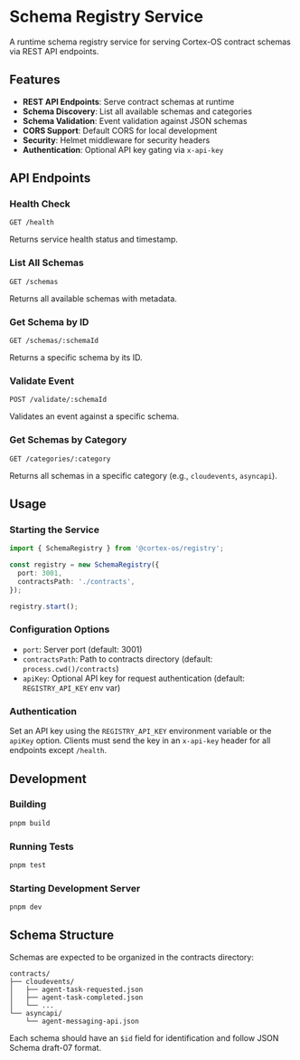 # Schema Registry Service

A runtime schema registry service for serving Cortex-OS contract schemas via REST API endpoints.

## Features

- **REST API Endpoints**: Serve contract schemas at runtime
- **Schema Discovery**: List all available schemas and categories
- **Schema Validation**: Event validation against JSON schemas
- **CORS Support**: Default CORS for local development
- **Security**: Helmet middleware for security headers
- **Authentication**: Optional API key gating via `x-api-key`

## API Endpoints

### Health Check

```http
GET /health
```

Returns service health status and timestamp.

### List All Schemas

```http
GET /schemas
```

Returns all available schemas with metadata.

### Get Schema by ID

```http
GET /schemas/:schemaId
```

Returns a specific schema by its ID.

### Validate Event

```http
POST /validate/:schemaId
```

Validates an event against a specific schema.

### Get Schemas by Category

```http
GET /categories/:category
```

Returns all schemas in a specific category (e.g., `cloudevents`, `asyncapi`).

## Usage

### Starting the Service

```typescript
import { SchemaRegistry } from '@cortex-os/registry';

const registry = new SchemaRegistry({
  port: 3001,
  contractsPath: './contracts',
});

registry.start();
```

### Configuration Options

- `port`: Server port (default: 3001)
- `contractsPath`: Path to contracts directory (default: `process.cwd()/contracts`)
- `apiKey`: Optional API key for request authentication (default: `REGISTRY_API_KEY` env var)

### Authentication

Set an API key using the `REGISTRY_API_KEY` environment variable or the `apiKey` option. Clients must send the key in an `x-api-key` header for all endpoints except `/health`.

## Development

### Building

```bash
pnpm build
```

### Running Tests

```bash
pnpm test
```

### Starting Development Server

```bash
pnpm dev
```

## Schema Structure

Schemas are expected to be organized in the contracts directory:

```
contracts/
├── cloudevents/
│   ├── agent-task-requested.json
│   ├── agent-task-completed.json
│   └── ...
└── asyncapi/
    └── agent-messaging-api.json
```

Each schema should have an `$id` field for identification and follow JSON Schema draft-07 format.
